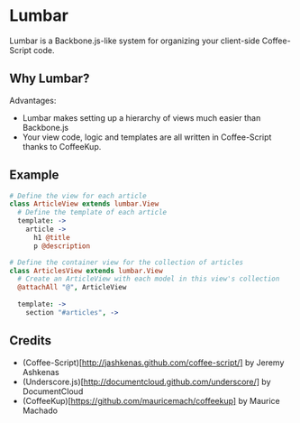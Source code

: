 # Lumbar

Lumbar is a Backbone.js-like system for organizing your client-side Coffee-Script code.

## Why Lumbar?

Advantages:

* Lumbar makes setting up a hierarchy of views much easier than Backbone.js
* Your view code, logic and templates are all written in Coffee-Script thanks to
  CoffeeKup.

## Example

```coffeescript
# Define the view for each article
class ArticleView extends lumbar.View
  # Define the template of each article
  template: ->
    article ->
      h1 @title
      p @description

# Define the container view for the collection of articles
class ArticlesView extends lumbar.View
  # Create an ArticleView with each model in this view's collection
  @attachAll "@", ArticleView
  
  template: ->
    section "#articles", ->
```

## Credits

* (Coffee-Script)[http://jashkenas.github.com/coffee-script/] by Jeremy Ashkenas
* (Underscore.js)[http://documentcloud.github.com/underscore/] by DocumentCloud
* (CoffeeKup)[https://github.com/mauricemach/coffeekup] by Maurice Machado